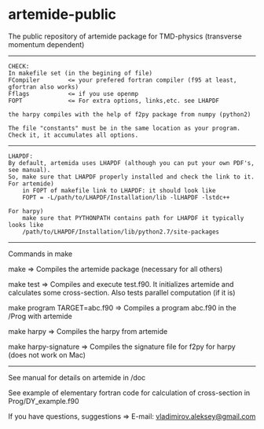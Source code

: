 # artemide-public
The public repository of artemide package for TMD-physics (transverse momentum dependent)

------------------------------------------------------------------------------------------------------
    CHECK:
    In makefile set (in the begining of file)
    FCompiler        <= your prefered fortran compiler (f95 at least, gfortran also works)
    Fflags           <= if you use openmp
    FOPT             <= For extra options, links,etc. see LHAPDF
    
    the harpy compiles with the help of f2py package from numpy (python2)
    
    The file "constants" must be in the same location as your program. Check it, it accumulates all options.


------------------------------------------------------------------------------------------------------
    LHAPDF:
    By default, artemida uses LHAPDF (although you can put your own PDF's, see manual).
    So, make sure that LHAPDF properly installed and check the link to it.
    For artemide)
        in FOPT of makefile link to LHAPDF: it should look like
        FOPT = -L/path/to/LHAPDF/Installation/lib -lLHAPDF -lstdc++
    
    For harpy)
        make sure that PYTHONPATH contains path for LHAPDF it typically looks like
        /path/to/LHAPDF/Installation/lib/python2.7/site-packages

------------------------------------------------------------------------------------------------------
Commands in make

make
=> Compiles the artemide package (necessary for all others)

make test
=> Compiles and execute test.f90. It initializes artemide and calculates some cross-section. Also tests parallel computation (if it is)

make program TARGET=abc.f90
=> Compiles a program abc.f90 in the /Prog with artemide

make harpy
=> Compiles the harpy from artemide

make harpy-signature
=> Compiles the signature file for f2py for harpy (does not work on Mac)

-------------------------------------------------------------------------------------------------------
See manual for details on artemide  in /doc

See example of elementary fortran code for calculation of cross-section in Prog/DY_example.f90


If you have questions, suggestions => E-mail: vladimirov.aleksey@gmail.com


